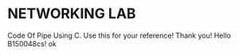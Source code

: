 # NETWORKING LAB
Code Of Pipe Using C.
Use this for your reference!  Thank you!
Hello B150048cs!
ok
